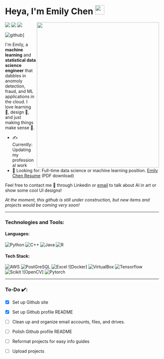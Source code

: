 # Heya, I'm Emily Chen <img height="30px" src="https://emojis.slackmojis.com/emojis/images/1531849430/4246/blob-sunglasses.gif?1531849430"></h1>
<img width="400" height="475" src="https://github.com/mayankchaudhary26/Cool-Readme-ideas/blob/master/data/phone-on.gif?raw=true" align=right>

[<img src="https://img.shields.io/badge/Github Pages-8B89CC?style=for-the-badge&logo=GitHub_Pages&logoColor=white">](https://emilc-jpg.github.io/)
[<img src="https://img.shields.io/badge/LinkedIn-0077B5?style=for-the-badge&logo=linkedin&logoColor=white">](https://www.linkedin.com/in/echen4/)
[<img src="https://img.shields.io/badge/Email-30B980?style=for-the-badge&logo=Mail.Ru&logoColor=white">](mailto:emily.chn@outlook.com)

![github](https://img.shields.io/badge/GitHub-000000?style=for-the-badge&logo=GitHub&logoColor=white)]


I'm Emily, a **machine learning** and **statistical data science engineer** that dabbles in anomoly detection, fraud, and ML applications in the cloud. I love learning 🌱, design 🎨,  and just making things make sense 🤯. 

- ✍️ Currently: Updating my professional work
- 👀 Looking for: Full-time data science or machine learning position. [Emily Chen Resume](https://drive.google.com/uc?export=download&id=1iTXauREtawshwmYSlwjEgkYSI6FjqMma) (PDF download)

Feel free to contact me 💬 through Linkedin or [email](mailto:emily.chn@outlook.com) to talk about AI in art or show some cool UI designs!

*At the moment, this github is still under construction, but new items and projects would be coming very soon!*

--- 

### Technologies and Tools:
#### Languages:
![Python](https://img.shields.io/badge/Python-FFD43B?style=for-the-badge&logo=python&logoColor=blue) 
![C++](https://img.shields.io/badge/C%2B%2B-00599C?style=for-the-badge&logo=c%2B%2B&logoColor=white) 
![Java](https://img.shields.io/badge/Java-ED8B00?style=for-the-badge&logo=openjdk&logoColor=white)
![R](https://img.shields.io/badge/R-276DC3?style=for-the-badge&logo=r&logoColor=white) 

#### Tech Stack:
![AWS](https://img.shields.io/badge/Amazon_AWS-FF9900?style=for-the-badge&logo=amazonaws&logoColor=white) 
![PostGreSQL](https://img.shields.io/badge/PostgreSQL-316192?style=for-the-badge&logo=postgresql&logoColor=white) 
![Excel](https://img.shields.io/badge/Microsoft_Excel-217346?style=for-the-badge&logo=microsoft-excel&logoColor=white)
![Docker]
![VirtualBox](https://img.shields.io/badge/VirtualBox-183A61?logo=virtualbox&logoColor=white&style=for-the-badge)
![Tensorflow](https://img.shields.io/badge/TensorFlow-FF6F00?style=for-the-badge&logo=tensorflow&logoColor=white) 
![Scikit]()
![OpenCV]
![Pytorch]()



---
### To-Do ✔️:

- [x] Set up Github site
- [x] Set up Github profile README
- [ ] Clean up and organize email accounts, files, and drives. 
- [ ] Polish Github profile README
- [ ] Reformat projects for easy info guides
- [ ] Upload projects 




<!--
**emilc-jpg/emilc-jpg** is a ✨ _special_ ✨ repository because its `README.md` (this file) appears on your GitHub profile.

profile badges
https://github.com/Envoy-VC/awesome-badges
how to create a badge 
![<Badge Name>](https://img.shields.io/badge/<Badge Text>-<Background Color>?style=for-the-badge&logo=<Icon Name>&logoColor=<Logo Color>)
![github](https://img.shields.io/badge/GitHub-000000?style=for-the-badge&logo=GitHub&logoColor=white)]
icons
https://simpleicons.org/?q=mail

alternate skill icons
https://github.com/tandpfun/skill-icons

emojis
https://gist.github.com/rxaviers/7360908

leetcode badge?
https://github.com/KnlnKS/leetcode-stats

image links [<img src="http://www.google.com.au/images/nav_logo7.png">](http://google.com.au/) []
images ![alt text](image.jpg)
-->
